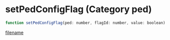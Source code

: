 # setPedConfigFlag (Category ped)

```js
function setPedConfigFlag(ped: number, flagId: number, value: boolean): void
```

[filename](setPedConfigFlag_m.md ':include')